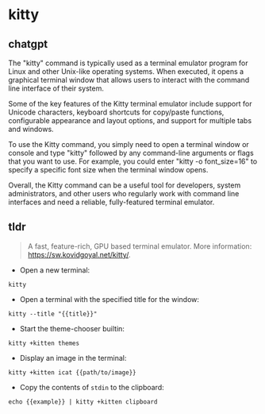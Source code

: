# kitty 
## chatgpt 
The "kitty" command is typically used as a terminal emulator program for Linux and other Unix-like operating systems. When executed, it opens a graphical terminal window that allows users to interact with the command line interface of their system.

Some of the key features of the Kitty terminal emulator include support for Unicode characters, keyboard shortcuts for copy/paste functions, configurable appearance and layout options, and support for multiple tabs and windows.

To use the Kitty command, you simply need to open a terminal window or console and type "kitty" followed by any command-line arguments or flags that you want to use. For example, you could enter "kitty -o font_size=16" to specify a specific font size when the terminal window opens.

Overall, the Kitty command can be a useful tool for developers, system administrators, and other users who regularly work with command line interfaces and need a reliable, fully-featured terminal emulator. 

## tldr 
 
> A fast, feature-rich, GPU based terminal emulator.
> More information: <https://sw.kovidgoyal.net/kitty/>.

- Open a new terminal:

`kitty`

- Open a terminal with the specified title for the window:

`kitty --title "{{title}}"`

- Start the theme-chooser builtin:

`kitty +kitten themes`

- Display an image in the terminal:

`kitty +kitten icat {{path/to/image}}`

- Copy the contents of `stdin` to the clipboard:

`echo {{example}} | kitty +kitten clipboard`
